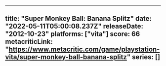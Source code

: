 
---
title: "Super Monkey Ball: Banana Splitz"
date: "2022-05-11T05:00:08.237Z"
releaseDate: "2012-10-23"
platforms: ["vita"]
score: 66
metacriticLink: "https://www.metacritic.com/game/playstation-vita/super-monkey-ball-banana-splitz"
series: []
---
